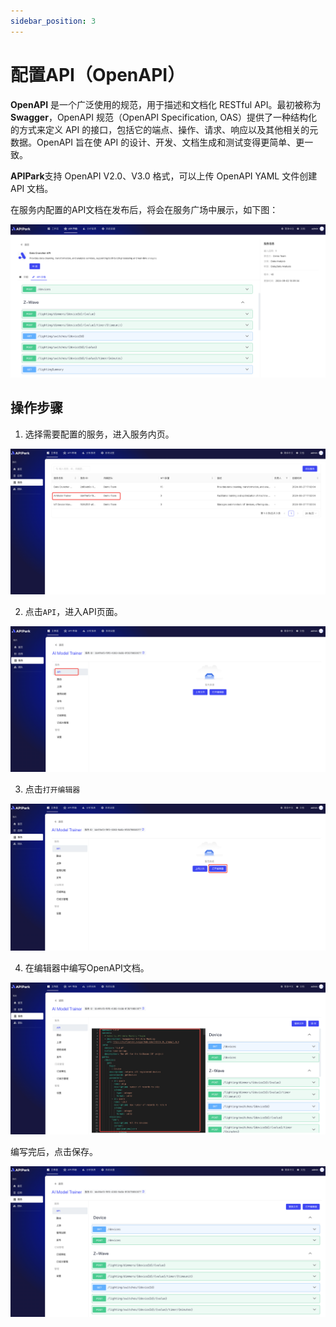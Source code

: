 ```yaml
---
sidebar_position: 3
---
```


# 配置API（OpenAPI）

**OpenAPI** 是一个广泛使用的规范，用于描述和文档化 RESTful API。最初被称为 **Swagger**，OpenAPI 规范（OpenAPI Specification, OAS）提供了一种结构化的方式来定义 API 的接口，包括它的端点、操作、请求、响应以及其他相关的元数据。OpenAPI 旨在使 API 的设计、开发、文档生成和测试变得更简单、更一致。

**APIPark**支持 OpenAPI V2.0、V3.0 格式，可以上传 OpenAPI YAML 文件创建 API 文档。

在服务内配置的API文档在发布后，将会在服务广场中展示，如下图：

![](images/2024-09-02/baa97b03fc9b42f29fed67ff53b778ff4a94ca26f8cda55868904f18ac2ed638.png)  

## 操作步骤
1. 选择需要配置的服务，进入服务内页。

![](images/2024-09-02/ec8003d81a786b86290ade6616d3c8ca4dcf4b8279c6aa25ee9bc19a2b96f5e2.png)  

2. 点击`API`，进入API页面。

![](images/2024-09-02/90c505f86e8dbfb42b5d05d085c37ce51080fc0019c96f5e325a350357e02dc7.png)  

3. 点击`打开编辑器`

![](images/2024-09-02/cc27f4a27c6e7a15e18fbc5598cc601b9c2cfbd4e49180365a6355553ecb3213.png)  

4. 在编辑器中编写OpenAPI文档。

![](images/2024-09-02/2077700340a75dbe2e8d133c273c90e82d9525edff42768c969239f988f647c4.png)  

编写完后，点击保存。

![](images/2024-09-02/f39d21d6c2b4b1a01fbe6d5c430ce41941f4aced999313698884730f6465d8a0.png)  